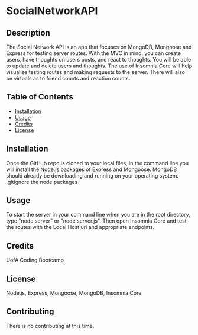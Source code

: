 # SocialNetworkAPI

## Description 
The Social Network API is an app that focuses on MongoDB, Mongoose and Express for testing server routes. With the MVC in mind, you can create users, have thoughts on users posts, and react to thoughts. You will be able to update and delete users and thoughts. The use of Insomnia Core will help visualize testing routes and making requests to the server. There will also be virtuals as to friend counts and reaction counts.


## Table of Contents 
* [Installation](#installation)
* [Usage](#usage)
* [Credits](#credits)
* [License](#license)

## Installation 
Once the GitHub repo is cloned to your local files, in the command line you will install the Node.js packages of Express and Mongoose. MongoDB should already be downloading and running on your operating system. .gitignore the node packages


## Usage 
To start the server in your command line when you are in the root directory, type "node server" or "node server.js". Then open Insomnia Core and test the routes with the Local Host url and appropriate endpoints.

    
## Credits 
UofA Coding Bootcamp

## License 
Node.js, Express, Mongoose, MongoDB, Insomnia Core

## Contributing 
There is no contributing at this time. 



